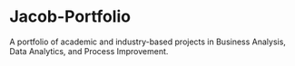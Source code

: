 # Jacob-Portfolio
A portfolio of academic and industry-based projects in Business Analysis, Data Analytics, and Process Improvement.
